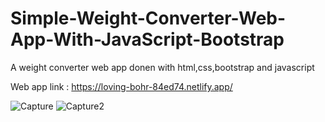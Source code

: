 # Simple-Weight-Converter-Web-App-With-JavaScript-Bootstrap
A weight converter web app donen with html,css,bootstrap and javascript

Web app link : https://loving-bohr-84ed74.netlify.app/

![Capture](https://user-images.githubusercontent.com/45704141/85916546-9cd25000-b873-11ea-97c4-d00565740ff1.PNG)
![Capture2](https://user-images.githubusercontent.com/45704141/85916548-a065d700-b873-11ea-84be-4ef0711166a9.PNG)
